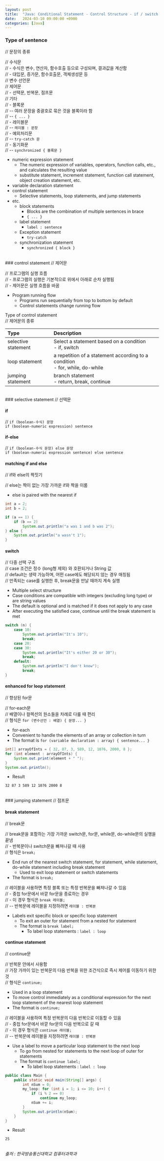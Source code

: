```yaml
---
layout: post
title:  "Java: Conditional Statement - Control Structure - if / switch / for / break / continue"
date:   2024-03-10 09:00:00 +0900
categories: [Java]
---
```


### Type of sentence   
// 문장의 종류   
   
// 수식문   
// - 수식은 변수, 연산자, 함수호출 등으로 구성되며, 결과값을 계산함   
// - 대입문, 증가문, 함수호출문, 객체생성문 등   
// 변수 선언문   
// 제어문   
// - 선택문, 반복문, 점프문   
// 기타   
// - 블록문   
// -- 여러 문장을 중괄호로 묶은 것을 블록이라 함   
// -- `{ ... }`   
// - 레이블문   
// -- `레이블 : 문장`   
// - 예외처리문   
// -- `try-catch 문`   
// - 동기화문   
// -- `synchronized { 블록문 }`   
- numeric expression statement   
  - The numeric expression of variables, operators, function calls, etc., and calculates the resulting value   
  - substitute statement, increment statement, function call statement, object creation statement, etc.   
- variable declaration statement   
- control statement   
  - Selective statements, loop statements, and jump statements   
- etc.   
  - block statements   
    - Blocks are the combination of multiple sentences in brace   
    - `{ ... }`   
  - label statement   
    - `label : sentence`   
  - Exception statement   
    - `try-catch`   
  - synchronization statement   
    - `synchronized { block }`   
   
<br />
### control statement   
// 제어문   
   
// 프로그램의 실행 흐름   
// - 프로그램의 실행은 기본적으로 위에서 아래로 순차 실행됨   
// - 제어문은 실행 흐름을 바꿈   
- Program running flow   
  - Programs run sequentially from top to bottom by default   
  - Control statements change running flow   
   
Type of control statement   
// 제어문의 종류   
   
|Type|Description|
|:---|:---|
|selective statement|Select a statement based on a condition<br />- if, switch|
|loop statement|a repetition of a statement according to a condition<br />- for, while, do-while|
|jumping statement|branch statement<br />- return, break, continue|
   
<br />
### selective statement   
// 선택문   
   
#### if   
   
// `if (boolean-수식) 문장`   
`if (boolean-numeric expression) sentence`   
   
#### if-else   
   
// `if (boolean-수식 문장) else 문장`   
`if (boolean-numeric expression sentence) else sentence`   
   
#### matching if and else   
// if와 else의 짝짓기   
   
// else는 짝이 없는 가장 가까운 if와 짝을 이룸   
- else is paired with the nearest if   
   
```java
int a = 2;
int b = 2;

if (a == 1) {
    if (b == 2)
        System.out.println("a was 1 and b was 2");
} else {
    System.out.println("a wasn't 1");
}
```
   
#### switch   
   
// 다중 선택 구조   
// case 조건은 정수 (long형 제외) 와 호환되거나 String 값   
// default는 생략 가능하며, 어떤 case에도 해당되지 않는 경우 매칭됨   
// 만족되는 case를 실행한 후, break문을 만날 때까지 계속 실행   
- Multiple select structure   
- Case conditions are compatible with integers (excluding long type) or are string values   
- The default is optional and is matched if it does not apply to any case   
- After executing the satisfied case, continue until the break statement is met   
   
```java
switch (n) {
    case 10:
        System.out.println("It's 10");
        break;
    case 20:
    case 30:
        System.out.println("It's either 20 or 30");
        break;
    default:
        System.out.println("I don't know");
        break;
}
```
   
#### enhanced for loop statement   
// 향상된 for문   
   
// for-each문   
// 배열이나 컬렉션의 원소들을 차례로 다룰 때 편리   
// 형식은 `for (변수선언 : 배열) { 문장... }`   
- for-each   
- Convenient to handle the elements of an array or collection in turn   
- The format is `for (variable declaration : array) { sentence... }`   
   
```java
int[] arrayOfInts = { 32, 87, 3, 589, 12, 1076, 2000, 8 };
for (int element : arrayOfInts) {
    System.out.print(element + " ");
}
System.out.println();
```
   
- Result   
   
```
32 87 3 589 12 1076 2000 8

```
   
<br />
### jumping statement   
// 점프문   
   
#### break statement   
// break문   
   
// break문을 포함하는 가장 가까운 switch문, for문, while문, do-while문의 실행을 끝냄   
// - 반복문이나 switch문을 빠져나갈 때 사용   
// 형식은 `break;`   
- End run of the nearest switch statement, for statement, while statement, do-while statement including break statement   
  - Used to exit loop statement or switch statements   
- The format is `break;`   
   
// 레이블을 사용하면 특정 블록 또는 특정 반복문을 빠져나갈 수 있음   
// - 중첩 for문에서 바깥 for문을 종료하는 경우   
// - 이 경우 형식은 `break 레이블;`   
// -- 반복문에 레이블을 지정하려면 `레이블 : 반복분`   
- Labels exit specific block or specific loop statement   
  - To exit an outer for statement from a nested for statement   
  - The format is `break label;`   
    - To label loop statements : `label : loop`   
   
#### continue statement   
// continue문   
   
// 반복문 안에서 사용함   
// 가장 가까이 있는 반복문의 다음 반복을 위한 조건식으로 즉시 제어를 이동하기 위한 것   
// 형식은 `continue;`   
- Used in a loop statement   
- To move control immediately as a conditional expression for the next loop statement of the nearest loop statement   
- The format is `continue;`   
   
// 레이블을 사용하여 특정 반복문의 다음 반복으로 이동할 수 있음   
// - 중첩 for문에서 바깥 for문의 다음 반복으로 갈 때   
// - 이 경우 형식은 `continue 레이블;`   
// -- 반복문에 레이블을 지정하려면 `레이블 : 반복분`   
- Use a label to move a particular loop statement to the next loop   
  - To go from nested for statements to the next loop of outer for statements   
  - The format is `continue label;`   
    - To label loop statements : `label : loop`   
   
```java
public class Main {
    public static void main(String[] args) {
        int nSum = 0;
        my_loop: for (int i = 1; i <= 10; i++) {
            if (i % 2 == 0)
                continue my_loop;
            nSum += i;
        }
        System.out.println(nSum);
    }
}
```
   
- Result   
   
```
25
```
   
<br />
<cite>출처 : 한국방송통신대학교 컴퓨터과학과</cite>
